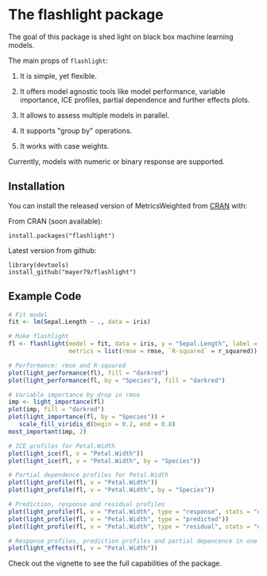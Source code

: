 # The flashlight package

The goal of this package is shed light on black box machine learning models.

The main props of `flashlight`:

1. It is simple, yet flexible.

2. It offers model agnostic tools like model performance, variable importance, ICE profiles, partial dependence and further effects plots.

3. It allows to assess multiple models in parallel.

4. It supports "group by" operations.

5. It works with case weights.

Currently, models with numeric or binary response are supported.

## Installation

You can install the released version of MetricsWeighted from [CRAN](https://CRAN.R-project.org) with:

From CRAN (soon available):
```
install.packages("flashlight")
```

Latest version from github:
```
library(devtools)
install_github("mayer79/flashlight")
```

## Example Code

``` r
# Fit model
fit <- lm(Sepal.Length ~ ., data = iris)

# Make flashlight
fl <- flashlight(model = fit, data = iris, y = "Sepal.Length", label = "ols",
                 metrics = list(rmse = rmse, `R-squared` = r_squared))

# Performance: rmse and R-squared
plot(light_performance(fl), fill = "darkred")
plot(light_performance(fl, by = "Species"), fill = "darkred")

# Variable importance by drop in rmse
imp <- light_importance(fl)
plot(imp, fill = "darkred")
plot(light_importance(fl, by = "Species")) +
   scale_fill_viridis_d(begin = 0.2, end = 0.8)
most_important(imp, 2)

# ICE profiles for Petal.Width
plot(light_ice(fl, v = "Petal.Width"))
plot(light_ice(fl, v = "Petal.Width", by = "Species"))

# Partial dependence profiles for Petal.Width
plot(light_profile(fl, v = "Petal.Width"))
plot(light_profile(fl, v = "Petal.Width", by = "Species"))

# Prediction, response and residual profiles
plot(light_profile(fl, v = "Petal.Width", type = "response", stats = "quartiles"))
plot(light_profile(fl, v = "Petal.Width", type = "predicted"))
plot(light_profile(fl, v = "Petal.Width", type = "residual", stats = "quartiles"))

# Response profiles, prediction profiles and partial depencence in one
plot(light_effects(fl, v = "Petal.Width"))

```
Check out the vignette to see the full capabilities of the package.
